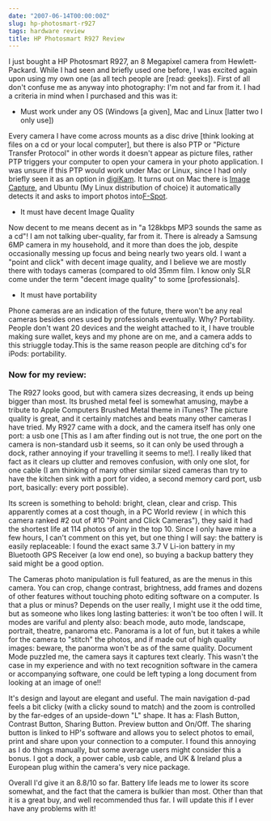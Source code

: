 ```yaml
---
date: "2007-06-14T00:00:00Z"
slug: hp-photosmart-r927
tags: hardware review
title: HP Photosmart R927 Review
---
```


I just bought a HP Photosmart R927, an 8 Megapixel camera from
Hewlett-Packard. While I had seen and briefly used one before, I was
excited again upon using my own one (as all tech people are [read:
geeks]). First of all don't confuse me as anyway into photography: I'm
not and far from it. I had a criteria in mind when I purchased and this
was it:

-   Must work under any OS (Windows [a given], Mac and Linux [latter two
    I only use])

Every camera I have come across mounts as a disc drive [think looking at
files on a cd or your local computer], but there is also PTP or "Picture
Transfer Protocol" in other words it doesn't appear as picture files,
rather PTP triggers your computer to open your camera in your photo
application. I was unsure if this PTP would work under Mac or Linux,
since I had only briefly seen it as an option in
[digiKam](http://www.digikam.org/). It turns out on Mac there is [Image
Capture](http://www.apple.com/macosx/features/imagecapture/), and Ubuntu
(My Linux distribution of choice) it automatically detects it and asks
to import photos into[F-Spot](http://f-spot.org/).

-   It must have decent Image Quality

Now decent to me means decent as in "a 128kbps MP3 sounds the same as a
cd"! I am not talking uber-quality, far from it. There is already a
Samsung 6MP camera in my household, and it more than does the job,
despite occasionally messing up focus and being nearly two years old. I
want a "point and click" with decent image quality, and I believe we are
mostly there with todays cameras (compared to old 35mm film. I know only
SLR come under the term "decent image quality" to some [professionals].

-   It must have portability

Phone cameras are an indication of the future, there won't be any real
cameras besides ones used by professionals eventually. Why? Portability.
People don't want 20 devices and the weight attached to it, I have
trouble making sure wallet, keys and my phone are on me, and a camera
adds to this striuggle today.This is the same reason people are ditching
cd's for iPods: portability.

### Now for my review:

The R927 looks good, but with camera sizes decreasing, it ends up being
bigger than most. Its brushed metal feel is somewhat amusing, maybe a
tribute to Apple Computers Brushed Metal theme in iTunes? The picture
quality is great, and it certainly matches and beats many other cameras
I have tried. My R927 came with a dock, and the camera itself has only
one port: a usb one [This as I am after finding out is not true, the one
port on the camera is non-standard usb it seems, so it can only be used
through a dock, rather annoying if your travelling it seems to me!]. I
really liked that fact as it clears up clutter and removes confusion,
with only one slot, for one cable (I am thinking of many other similar
sized cameras than try to have the kitchen sink with a port for video, a
second memory card port, usb port, basically: every port possible).

Its screen is something to behold: bright, clean, clear and crisp. This
apparently comes at a cost though, in a PC World review ( in which this
camera ranked \#2 out of \#10 "Point and Click Cameras"), they said it
had the shortest life at 114 photos of any in the top 10. Since I only
have mine a few hours, I can't comment on this yet, but one thing I will
say: the battery is easily replaceable: I found the exact same 3.7 V
Li-ion battery in my Bluetooth GPS Receiver (a low end one), so buying a
backup battery they said might be a good option.  
  
  
  
The Cameras photo manipulation is full featured, as are the menus in
this camera. You can crop, change contrast, brightness, add frames and
dozens of other features without touching photo editing software on a
computer. Is that a plus or minus? Depends on the user really, I might
use it the odd time, but as someone who likes long lasting batteries: it
won't be too often I will. It modes are variful and plenty also: beach
mode, auto mode, landscape, portrait, theatre, panaroma etc. Panorama is
a lot of fun, but it takes a while for the camera to "stitch" the
photos, and if made out of high quality images: beware, the panorma
won't be as of the same quality. Document Mode puzzled me, the camera
says it captures text clearly. This wasn't the case in my experience and
with no text recognition software in the camera or accompanying
software, one could be left typing a long document from looking at an
image of one!!

It's design and layout are elegant and useful. The main navigation d-pad
feels a bit clicky (with a clicky sound to match) and the zoom is
controlled by the far-edges of an upside-down "L" shape. It has a: Flash
Button, Contrast Button, Sharing Button. Preview button and On/Off. The
sharing button is linked to HP's software and allows you to select
photos to email, print and share upon your connection to a computer. I
found this annoying as I do things manually, but some average users
might consider this a bonus. I got a dock, a power cable, usb cable, and
UK & Ireland plus a European plug within the camera's very nice
package.  
  
  
  
Overall I'd give it an 8.8/10 so far. Battery life leads me to lower its
score somewhat, and the fact that the camera is bulkier than most. Other
than that it is a great buy, and well recommended thus far. I will
update this if I ever have any problems with it!
